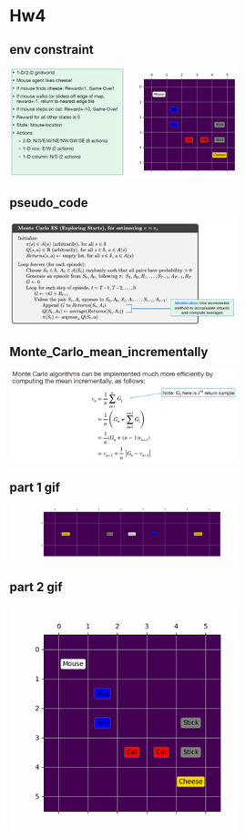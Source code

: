 # Hw4
## env constraint
<p align="left">
  <img src="image/env_constraint.png" width="400" />
</p>

## pseudo_code
<p align="left">
  <img src="image/pseudo_code.png" width="400" />
</p>

## Monte_Carlo_mean_incrementally
<p align="left">
  <img src="image/Monte_Carlo_mean_incrementally.png" width="400" />
</p>

## part 1 gif
<p align="left">
  <img src="image/cm_demo1.gif" width="400" />
</p>

## part 2 gif
<p align="left">
  <img src="image/cm_demo2.gif" width="400" />
</p>